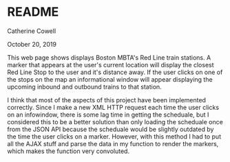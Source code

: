 # README

Catherine Cowell  

October 20, 2019  

 This web page shows displays Boston MBTA's Red Line train stations. A marker that appears
 at the user's current location will display the closest Red Line Stop to the user
 and it's distance away. If the user clicks on one of the stops on the map an
 informational window will appear displaying the upcoming inbound and outbound
 trains to that station.


 I think that most of the aspects of this project have been implemented
 correctly. Since I make a new XML HTTP request each time the user clicks
 on an infowindow, there is some lag time in getting the scheduale, but I
 considered this to be a better solution than only loading the scheduale once
 from the JSON API because the scheduale would be slightly outdated by the time
 the user clicks on a marker. However, with this method I had to put all the
 AJAX stuff and parse the data in my function to render the markers, which makes
 the function very convoluted.
